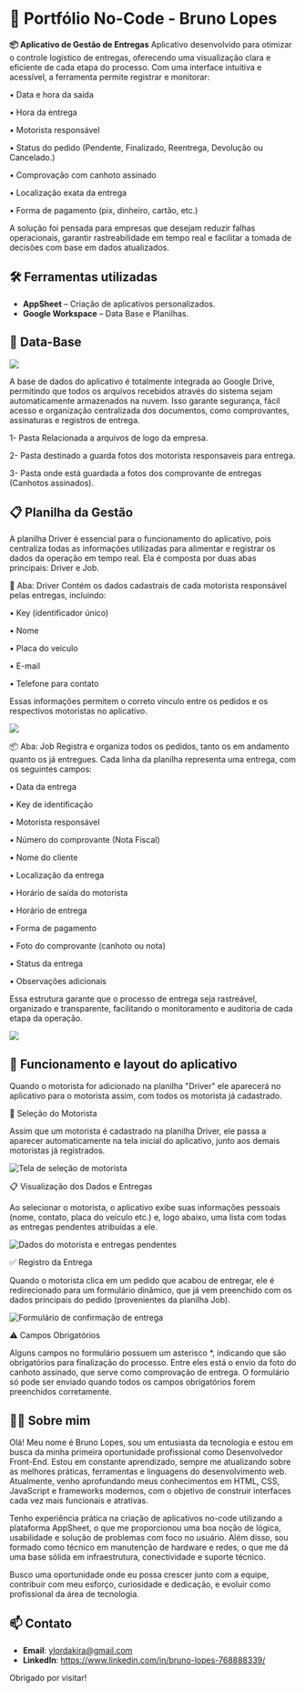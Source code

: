 # 🧰 Portfólio No-Code - Bruno Lopes

**📦 Aplicativo de Gestão de Entregas**
Aplicativo desenvolvido para otimizar o controle logístico de entregas, oferecendo uma visualização clara e eficiente de cada etapa do processo. Com uma interface intuitiva e acessível, a ferramenta permite registrar e monitorar:

• Data e hora da saída

• Hora da entrega

• Motorista responsável

• Status do pedido (Pendente, Finalizado, Reentrega, Devolução ou Cancelado.)

• Comprovação com canhoto assinado

• Localização exata da entrega

• Forma de pagamento (pix, dinheiro, cartão, etc.)

A solução foi pensada para empresas que desejam reduzir falhas operacionais, garantir rastreabilidade em tempo real e facilitar a tomada de decisões com base em dados atualizados.



## 🛠️ Ferramentas utilizadas

- **AppSheet** – Criação de aplicativos personalizados.
- **Google Workspace** – Data Base e Planilhas.

## 📅 Data-Base

 <img src="./Images/1.png">

A base de dados do aplicativo é totalmente integrada ao Google Drive, permitindo que todos os arquivos recebidos através do sistema sejam automaticamente armazenados na nuvem. Isso garante segurança, fácil acesso e organização centralizada dos documentos, como comprovantes, assinaturas e registros de entrega.

1- Pasta Relacionada a arquivos de logo da empresa.

2- Pasta destinado a guarda fotos dos motorista responsaveis para entrega.

3- Pasta onde está guardada a fotos dos comprovante de entregas (Canhotos assinados).

## 📋 Planilha da Gestão

A planilha Driver é essencial para o funcionamento do aplicativo, pois centraliza todas as informações utilizadas para alimentar e registrar os dados da operação em tempo real. Ela é composta por duas abas principais: Driver e Job.

📁 Aba: Driver
Contém os dados cadastrais de cada motorista responsável pelas entregas, incluindo:

• Key (identificador único)

• Nome

• Placa do veículo

• E-mail

• Telefone para contato

Essas informações permitem o correto vínculo entre os pedidos e os respectivos motoristas no aplicativo.

<img src="./Images/2.png">

📦 Aba: Job
Registra e organiza todos os pedidos, tanto os em andamento quanto os já entregues. Cada linha da planilha representa uma entrega, com os seguintes campos:

• Data da entrega

• Key de identificação

• Motorista responsável

• Número do comprovante (Nota Fiscal)

• Nome do cliente

• Localização da entrega

• Horário de saída do motorista

• Horário de entrega

• Forma de pagamento

• Foto do comprovante (canhoto ou nota)

• Status da entrega

• Observações adicionais

Essa estrutura garante que o processo de entrega seja rastreável, organizado e transparente, facilitando o monitoramento e auditoria de cada etapa da operação.


<img src="./Images/3.png">

## 📱 Funcionamento e layout do aplicativo

Quando o motorista for adicionado na planilha "Driver" ele aparecerá no aplicativo para o motorista assim, com todos os motorista já cadastrado.

👤 Seleção do Motorista

Assim que um motorista é cadastrado na planilha Driver, ele passa a aparecer automaticamente na tela inicial do aplicativo, junto aos demais motoristas já registrados.

<img src="./Images/4.png" alt="Tela de seleção de motorista">

📋 Visualização dos Dados e Entregas

Ao selecionar o motorista, o aplicativo exibe suas informações pessoais (nome, contato, placa do veículo etc.) e, logo abaixo, uma lista com todas as entregas pendentes atribuídas a ele.

<img src="./Images/5.png" alt="Dados do motorista e entregas pendentes">

✅ Registro da Entrega

Quando o motorista clica em um pedido que acabou de entregar, ele é redirecionado para um formulário dinâmico, que já vem preenchido com os dados principais do pedido (provenientes da planilha Job).

<img src="./Images/6.png" alt="Formulário de confirmação de entrega">

⚠️ Campos Obrigatórios

Alguns campos no formulário possuem um asterisco *, indicando que são obrigatórios para finalização do processo. Entre eles está o envio da foto do canhoto assinado, que serve como comprovação de entrega. O formulário só pode ser enviado quando todos os campos obrigatórios forem preenchidos corretamente.

## 👨‍💻 Sobre mim

Olá! Meu nome é Bruno Lopes, sou um entusiasta da tecnologia e estou em busca da minha primeira oportunidade profissional como Desenvolvedor Front-End. Estou em constante aprendizado, sempre me atualizando sobre as melhores práticas, ferramentas e linguagens do desenvolvimento web. Atualmente, venho aprofundando meus conhecimentos em HTML, CSS, JavaScript e frameworks modernos, com o objetivo de construir interfaces cada vez mais funcionais e atrativas.

Tenho experiência prática na criação de aplicativos no-code utilizando a plataforma AppSheet, o que me proporcionou uma boa noção de lógica, usabilidade e solução de problemas com foco no usuário. Além disso, sou formado como técnico em manutenção de hardware e redes, o que me dá uma base sólida em infraestrutura, conectividade e suporte técnico.

Busco uma oportunidade onde eu possa crescer junto com a equipe, contribuir com meu esforço, curiosidade e dedicação, e evoluir como profissional da área de tecnologia.

## 📫 Contato

- **Email**: ylordakira@gmail.com  
- **LinkedIn**: https://www.linkedin.com/in/bruno-lopes-768888339/

Obrigado por visitar!
